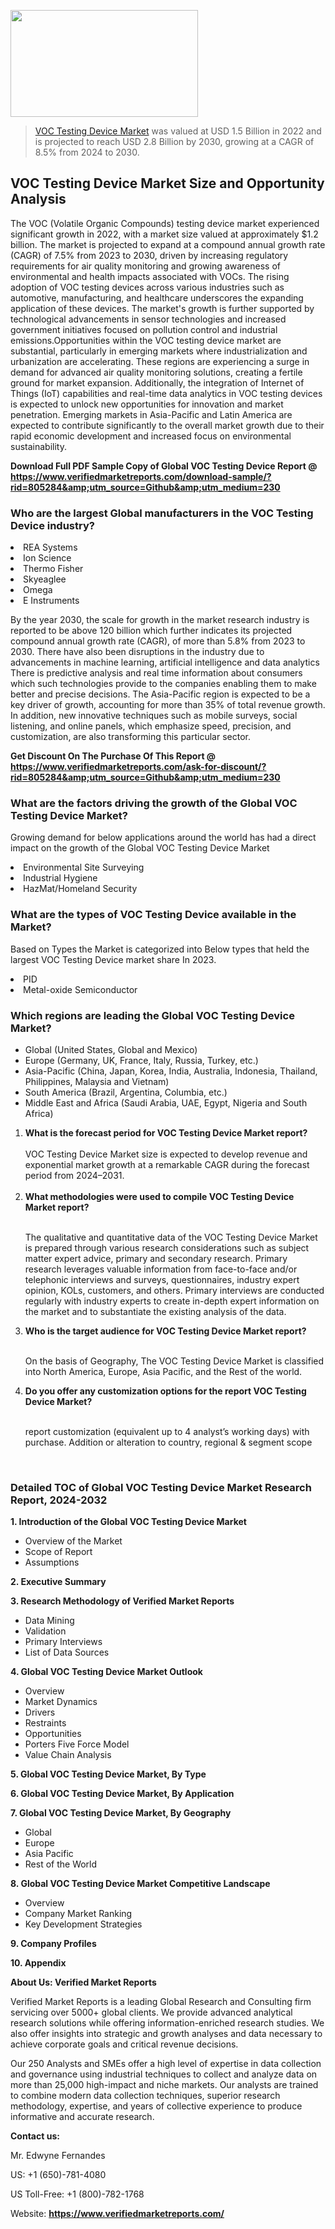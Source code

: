 <img src="https://ffe5etoiles.com/wp-content/uploads/2024/12/MST1-300x171.png" alt="" width="300" height="171" class="alignnone size-medium wp-image-20088" /><blockquote><p><p><a href="https://www.verifiedmarketreports.com/download-sample/?rid=805284&utm_source=Github&utm_medium=230" target="_blank">VOC Testing Device Market</a> was valued at USD 1.5 Billion in 2022 and is projected to reach USD 2.8 Billion by 2030, growing at a CAGR of 8.5% from 2024 to 2030.</p></blockquote><p><h2>VOC Testing Device Market Size and Opportunity Analysis</h2>The VOC (Volatile Organic Compounds) testing device market experienced significant growth in 2022, with a market size valued at approximately $1.2 billion. The market is projected to expand at a compound annual growth rate (CAGR) of 7.5% from 2023 to 2030, driven by increasing regulatory requirements for air quality monitoring and growing awareness of environmental and health impacts associated with VOCs. The rising adoption of VOC testing devices across various industries such as automotive, manufacturing, and healthcare underscores the expanding application of these devices. The market's growth is further supported by technological advancements in sensor technologies and increased government initiatives focused on pollution control and industrial emissions.Opportunities within the VOC testing device market are substantial, particularly in emerging markets where industrialization and urbanization are accelerating. These regions are experiencing a surge in demand for advanced air quality monitoring solutions, creating a fertile ground for market expansion. Additionally, the integration of Internet of Things (IoT) capabilities and real-time data analytics in VOC testing devices is expected to unlock new opportunities for innovation and market penetration. Emerging markets in Asia-Pacific and Latin America are expected to contribute significantly to the overall market growth due to their rapid economic development and increased focus on environmental sustainability.</p><p class=""><strong>Download Full PDF Sample Copy of Global VOC Testing Device Report @ <a href="https://www.verifiedmarketreports.com/download-sample/?rid=805284&amp;utm_source=Github&amp;utm_medium=230" target="_blank">https://www.verifiedmarketreports.com/download-sample/?rid=805284&amp;utm_source=Github&amp;utm_medium=230</a></strong></p><h3 id="" class="">Who are the largest Global manufacturers in the VOC Testing Device industry?</h3><p><li>REA Systems</li><li> Ion Science</li><li> Thermo Fisher</li><li> Skyeaglee</li><li> Omega</li><li> E Instruments</li></p><div class=""><div class="" dir="" data-message-author-role="" data-message-id="" data-message-model-slug=""><div class=""><div class=""><div class=""><div class="" dir="" data-message-author-role="" data-message-id="" data-message-model-slug=""><div class=""><div class=""><p>By the year 2030, the scale for growth in the market research industry is reported to be above 120 billion which further indicates its projected compound annual growth rate (CAGR), of more than 5.8% from 2023 to 2030. There have also been disruptions in the industry due to advancements in machine learning, artificial intelligence and data analytics There is predictive analysis and real time information about consumers which such technologies provide to the companies enabling them to make better and precise decisions. The Asia-Pacific region is expected to be a key driver of growth, accounting for more than 35% of total revenue growth. In addition, new innovative techniques such as mobile surveys, social listening, and online panels, which emphasize speed, precision, and customization, are also transforming this particular sector.</p><p><strong>Get Discount On The Purchase Of This Report @&nbsp; <a href="https://www.verifiedmarketreports.com/ask-for-discount/?rid=805284&amp;utm_source=Github&amp;utm_medium=230" target="_blank">https://www.verifiedmarketreports.com/ask-for-discount/?rid=805284&amp;utm_source=Github&amp;utm_medium=230</a></strong></p></div></div></div></div></div></div></div></div><h3 id="" class="">What are the factors driving the growth of the Global VOC Testing Device Market?</h3><p id="" class="">Growing demand for below applications around the world has had a direct impact on the growth of the Global VOC Testing Device Market</p><p id="" class=""><li>Environmental Site Surveying</li><li> Industrial Hygiene</li><li> HazMat/Homeland Security</li></p><h3 id="" class="">What are the types of VOC Testing Device available in the Market?</h3><p id="" class="">Based on Types the Market is categorized into Below types that held the largest VOC Testing Device market share In 2023.</p><p id="" class=""><li>PID</li><li> Metal-oxide Semiconductor</li></p><h3 id="" class="">Which regions are leading the Global VOC Testing Device Market?</h3><ul><li>Global (United States, Global and Mexico)</li><li>Europe (Germany, UK, France, Italy, Russia, Turkey, etc.)</li><li>Asia-Pacific (China, Japan, Korea, India, Australia, Indonesia, Thailand, Philippines, Malaysia and Vietnam)</li><li>South America (Brazil, Argentina, Columbia, etc.)</li><li>Middle East and Africa (Saudi Arabia, UAE, Egypt, Nigeria and South Africa)</li></ul><p><ol><li><strong>What is the forecast period for VOC Testing Device Market report?<br /></strong><br /><span data-sheets-root="1" data-sheets-value="{&quot;1&quot;:2,&quot;2&quot;:&quot;XXXX size is expected to develop revenue and exponential market growth at a remarkable CAGR during the forecast period from 2024&ndash;2030.&quot;}" data-sheets-userformat="{&quot;2&quot;:12674,&quot;4&quot;:{&quot;1&quot;:2,&quot;2&quot;:16776960},&quot;10&quot;:2,&quot;11&quot;:0,&quot;15&quot;:&quot;Arial&quot;,&quot;16&quot;:12}">VOC Testing Device Market size is expected to develop revenue and exponential market growth at a remarkable CAGR during the forecast period from 2024&ndash;2031.</span><br /><br /></li><li><strong>What methodologies were used to compile VOC Testing Device Market report?<br /><br /></strong><p>The qualitative and quantitative data of the&nbsp;VOC Testing Device Market is prepared through various research considerations such as subject matter expert advice, primary and secondary research. Primary research leverages valuable information from face-to-face and/or telephonic interviews and surveys, questionnaires, industry expert opinion, KOLs, customers, and others. Primary interviews are conducted regularly with industry experts to create in-depth expert information on the market and to substantiate the existing analysis of the data.&nbsp;</p></li><li><strong>Who is the target audience for VOC Testing Device Market report?<br /><br /></strong><p>On the basis of Geography, The&nbsp;VOC Testing Device Market is classified into North America, Europe, Asia Pacific, and the Rest of the world.</p></li><li><strong>Do you offer any customization options for the report VOC Testing Device Market?<br /><br /></strong><p>report customization (equivalent up to 4 analyst&rsquo;s working days) with purchase. Addition or alteration to country, regional &amp; segment scope</p><p>&nbsp;</p></li></ol></p><h3 id="" class="">Detailed TOC of Global VOC Testing Device Market Research Report, 2024-2032</h3><p id="" class=""><strong>1. Introduction of the Global VOC Testing Device Market</strong></p><ul><li>Overview of the Market</li><li>Scope of Report</li><li>Assumptions</li></ul><p id="" class=""><strong>2. Executive Summary</strong></p><p id="" class=""><strong>3. Research Methodology of&nbsp;Verified Market Reports</strong></p><ul><li>Data Mining</li><li>Validation</li><li>Primary Interviews</li><li>List of Data Sources</li></ul><p id="" class=""><strong>4. Global VOC Testing Device Market Outlook</strong></p><ul><li>Overview</li><li>Market Dynamics</li><li>Drivers</li><li>Restraints</li><li>Opportunities</li><li>Porters Five Force Model</li><li>Value Chain Analysis</li></ul><p id="" class=""><strong>5. Global VOC Testing Device Market, By&nbsp;Type</strong></p><p id="" class=""><strong>6. Global VOC Testing Device Market, By Application</strong></p><p id="" class=""><strong>7. Global VOC Testing Device Market, By Geography</strong></p><ul><li>Global</li><li>Europe</li><li>Asia Pacific</li><li>Rest of the World</li></ul><p id="" class=""><strong>8. Global VOC Testing Device Market Competitive Landscape</strong></p><ul><li>Overview</li><li>Company Market Ranking</li><li>Key Development Strategies</li></ul><p id="" class=""><strong>9. Company Profiles</strong></p><p id="" class=""><strong>10. Appendix</strong></p><p id="" class=""><strong>About Us: Verified Market Reports</strong></p><p id="" class="">Verified Market Reports is a leading Global Research and Consulting firm servicing over 5000+ global clients. We provide advanced analytical research solutions while offering information-enriched research studies. We also offer insights into strategic and growth analyses and data necessary to achieve corporate goals and critical revenue decisions.</p><p id="" class="">Our 250 Analysts and SMEs offer a high level of expertise in data collection and governance using industrial techniques to collect and analyze data on more than 25,000 high-impact and niche markets. Our analysts are trained to combine modern data collection techniques, superior research methodology, expertise, and years of collective experience to produce informative and accurate research.</p><p id="" class=""><strong>Contact us:</strong></p><p id="" class="">Mr. Edwyne Fernandes</p><p id="" class="">US: +1 (650)-781-4080</p><p id="" class="">US Toll-Free: +1 (800)-782-1768</p><p id="" class="">Website: <a target="" data-test-app-aware-link=""><strong>https://www.verifiedmarketreports.com/</strong></a></p>
